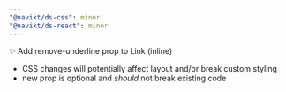 ```yaml
---
"@navikt/ds-css": minor
"@navikt/ds-react": minor
---
```


:sparkles: Add remove-underline prop to Link (inline)

- CSS changes will potentially affect layout and/or break custom styling
- new prop is optional and _should_ not break existing code
